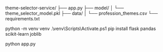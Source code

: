 theme-selector-service/
├── app.py
├── model/
│   └── theme_selector_model.pkl
├── data/
│   └── profession_themes.csv
└── requirements.txt


python -m venv venv
.\venv\Scripts\Activate.ps1
pip install flask pandas scikit-learn joblib


python app.py